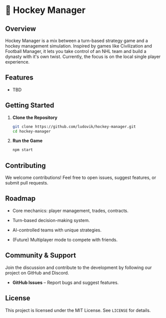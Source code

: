 # 🏒 Hockey Manager

## Overview

Hockey Manager is a mix between a turn-based strategy game and a hockey management simulation. Inspired by games like Civilization and Football Manager, it lets you take control of an NHL team and build a dynasty with it's own twist. Currently, the focus is on the local single player experience.

## Features

- TBD

## Getting Started

1. **Clone the Repository**
   ```bash
   git clone https://github.com/ludovik/hockey-manager.git
   cd hockey-manager
   ```
2. **Run the Game**
   ```bash
   npm start
   ```

## Contributing

We welcome contributions! Feel free to open issues, suggest features, or submit pull requests.

## Roadmap

- Core mechanics: player management, trades, contracts.

- Turn-based decision-making system.

- AI-controlled teams with unique strategies.

- (Future) Multiplayer mode to compete with friends.

## Community & Support

Join the discussion and contribute to the development by following our project on GitHub and Discord.

- **GitHub Issues** – Report bugs and suggest features.

## License

This project is licensed under the MIT License. See `LICENSE` for details.
